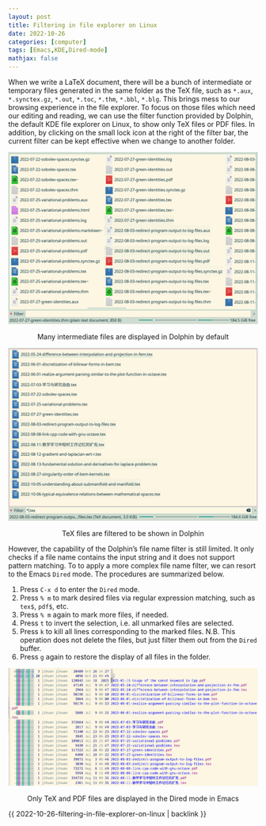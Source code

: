 ```yaml
---
layout: post
title: Filtering in file explorer on Linux
date: 2022-10-26
categories: [computer]
tags: [Emacs,KDE,Dired-mode]
mathjax: false
---
```


When we write a LaTeX document, there will be a bunch of intermediate or temporary files generated in the same folder as the TeX file, such as `*.aux`, `*.synctex.gz`, `*.out`, `*.toc`, `*.thm`, `*.bbl`, `*.blg`. This brings mess to our browsing experience in the file explorer. To focus on those files which need our editing and reading, we can use the filter function provided by Dolphin, the default KDE file explorer on Linux, to show only TeX files or PDF files. In addition, by clicking on the small lock icon at the right of the filter bar, the current filter can be kept effective when we change to another folder.

<p align="center"><img src="/figures/2022-10-26_14-27-54-dolphin-latex-files.png" alt="Many intermediate files are displayed in Dolphin by default" /></p>
<p align="center">Many intermediate files are displayed in Dolphin by default</p>

<p align="center"><img src="/figures/2022-10-26_14-45-14-dolphin-latex-files-filtered.png" alt="TeX files are filtered to be shown in Dolphin" /></p>
<p align="center">TeX files are filtered to be shown in Dolphin</p>

However, the capability of the Dolphin&rsquo;s file name filter is still limited. It only checks if a file name contains the input string and it does not support pattern matching. To to apply a more complex file name filter, we can resort to the Emacs `Dired` mode. The procedures are summarized below.

1.  Press `C-x d` to enter the `Dired` mode.
2.  Press `% m` to mark desired files via regular expression matching, such as `tex$`, `pdf$`, etc.
3.  Press `% m` again to mark more files, if needed.
4.  Press `t` to invert the selection, i.e. all unmarked files are selected.
5.  Press `k` to kill all lines corresponding to the marked files. N.B. This operation does not delete the files, but just filter them out from the `Dired` buffer.
6.  Press `g` again to restore the display of all files in the folder.

<p align="center"><img src="/figures/2022-10-26_21-20-41-file-filter-in-emacs-dired.png" alt="Only TeX and PDF files are displayed in the Dired mode in Emacs" /></p>
<p align="center">Only TeX and PDF files are displayed in the Dired mode in Emacs</p>

{{ 2022-10-26-filtering-in-file-explorer-on-linux | backlink }}
